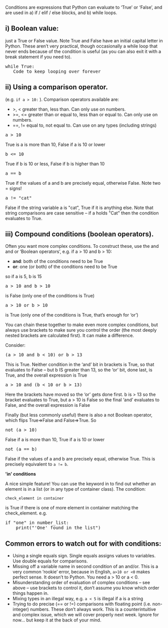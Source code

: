 Conditions are expressions that Python can evaluate to ‘True’ or ‘False’, and are used in a) if / elif / else blocks, and b) while loops.  

i) Boolean value:
-------------------

just a True or False value. Note True and False have an initial capital letter in Python. These aren’t very practical, though occasionally a 
while loop that never ends because of the condition is useful (as you can also exit it with a break statement if you need to).

<pre>
while True:
   Code to keep looping over forever
</pre>

ii) Using a comparison operator. 
-------------------
(e.g. `if a > 10:` ).  Comparison operators available are:  

* \>, <         greater than, less than. Can only use on numbers.  
* \>\=, <\=     greater than or equal to, less than or equal to. Can only use on numbers.  
* \=\=, !\=      equal to, not equal to. Can use on any types (including strings)  

<pre>a > 10</pre>
True is a is more than 10, False if a is 10 or lower  

<pre>b <= 10</pre>
True if b is 10 or less, False if b is higher than 10  

<pre>a == b</pre>
True if the values of a and b are precisely equal, otherwise False. Note two = signs!  

<pre>a != "cat"</pre>
False if the string variable a is "cat", True if it is anything else. Note that string comparisons are case sensitive – if  a holds "Cat" then the condition evaluates to True.  

iii) Compound conditions (boolean operators).
---------------------

Often you want more complex conditions. To construct these, use the and and or ‘Boolean operators’, e.g. if a > 10 and b > 10:

* **and**: both of the conditions need to be True
* **or**: one (or both) of the conditions need to be True

so if a is 5, b is 15
<pre>
a > 10 and b > 10
</pre>
is False (only one of the conditions is True)  
<pre>a > 10 or b > 10</pre>
is True (only one of the conditions is True, that’s enough for ‘or’)  

You can chain these together to make even more complex conditions, but always use brackets to 
make sure you control the order (the most deeply nested brackets are calculated first). It can make a difference.

Consider:
<pre>(a > 10 and b < 10) or b > 13</pre>
This is True. Neither condition in the ‘and’ bit in brackets is True, so that evaluates to False – but b IS greater than 13, so the ‘or’ bit, done last, is True, and the overall expression is True  
 
<pre>a > 10 and (b < 10 or b > 13)</pre>
Here the brackets have moved so the ‘or’ gets done first. b is > 13 so the bracket evaluates to True, but a > 10 is False so the final ‘and’ evaluates to False, and the overall expression is False  

Finally (but less commonly useful) there is also a not Boolean operator, which flips True=>False and False=>True. So  
<pre>
not (a > 10)
</pre>
False if a is more than 10, True if a is 10 or lower  
<pre>not (a == b)</pre>
False if the values of a and b are precisely equal, otherwise True. This is precisely equivalent to `a != b`.  

**'in' conditions**

A nice simple feature! You can use the keyword in to find out whether an element is in a list (or in any type of container class). The condition:

`check_element in container`

is True if there is one of more element in container matching the check_element. e.g.

<pre>if "one" in number_list:
    print("'One' found in the list")
</pre>

Common errors to watch out for with conditions:
-------
* Using a single equals sign. Single equals assigns values to variables. Use double equals for comparisons.
* Missing off a variable name in second condition of an and/or. This is a very common ‘rookie’ error, because in English, `a>10 or <0` makes perfect sense. It doesn’t to Python. You need a > 10 or a < 0.
* Misunderstanding order of evaluation of complex conditions – see above – use brackets to control it, don’t assume you know which order things happen in. 
* Mixing types in an illegal way, e.g. `a < 5` is illegal if a is a string
* Trying to do precise (\=\= or !\=) comparisons with floating point (i.e. non-integer) numbers. These don’t always work. This is a counterintuitive and complex issue, which we will cover properly next week. Ignore for now… but keep it at the back of your mind.
